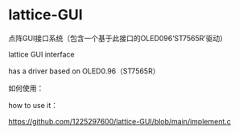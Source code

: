 # lattice-GUI

点阵GUI接口系统（包含一个基于此接口的OLED096‘ST7565R’驱动）

lattice GUI interface

has a driver based on OLED0.96（ST7565R）

如何使用：

how to use it：

https://github.com/1225297600/lattice-GUI/blob/main/implement.c

